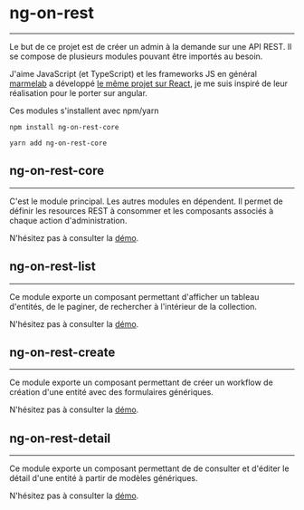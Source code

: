 # ng-on-rest
***

Le but de ce projet est de créer un admin à la demande sur une API REST. Il se compose de plusieurs modules pouvant être importés au besoin.

J'aime JavaScript (et TypeScript) et les frameworks JS en général [marmelab](https://github.com/marmelab) a développé [le même projet sur React](https://github.com/marmelab/admin-on-rest), je me suis inspiré de leur réalisation pour le porter sur angular.

Ces modules s'installent avec npm/yarn

```shell
npm install ng-on-rest-core

yarn add ng-on-rest-core
```
## ng-on-rest-core
---

C'est le module principal. Les autres modules en dépendent. Il permet de définir les resources REST à consommer et les composants associés à chaque action d'administration.

N'hésitez pas à consulter la [démo](/#/core/posts).


## ng-on-rest-list
---

Ce module exporte un composant permettant d'afficher un tableau d'entités, de le paginer, de rechercher à l'intérieur de la collection.

N'hésitez pas à consulter la [démo](/#/list/posts).

## ng-on-rest-create
---

Ce module exporte un composant permettant de créer un workflow de création d'une entité avec des formulaires génériques.

N'hésitez pas à consulter la [démo](/#/create/posts).

## ng-on-rest-detail
---

Ce module exporte un composant permettant de de consulter et d'éditer le détail d'une entité à partir de modèles génériques.

N'hésitez pas à consulter la [démo](/#/detail/posts).

